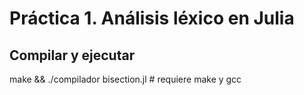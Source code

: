 # Práctica 1. Análisis léxico en Julia
## Compilar y ejecutar
make && ./compilador bisection.jl # requiere make y gcc


